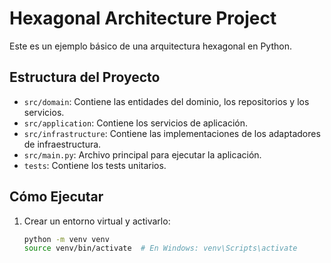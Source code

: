 # Hexagonal Architecture Project

Este es un ejemplo básico de una arquitectura hexagonal en Python.

## Estructura del Proyecto

- `src/domain`: Contiene las entidades del dominio, los repositorios y los servicios.
- `src/application`: Contiene los servicios de aplicación.
- `src/infrastructure`: Contiene las implementaciones de los adaptadores de infraestructura.
- `src/main.py`: Archivo principal para ejecutar la aplicación.
- `tests`: Contiene los tests unitarios.

## Cómo Ejecutar

1. Crear un entorno virtual y activarlo:
   ```bash
   python -m venv venv
   source venv/bin/activate  # En Windows: venv\Scripts\activate
   ```
